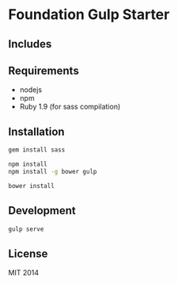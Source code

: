 # Foundation Gulp Starter

## Includes

## Requirements

- nodejs
- npm
- Ruby 1.9 (for sass compilation)

## Installation

```bash
gem install sass

npm install
npm install -g bower gulp

bower install
```

## Development

```bash
gulp serve
```

## License

MIT 2014

